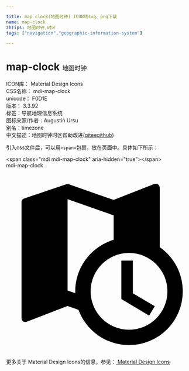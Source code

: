 ```yaml
---

title: map clock(地图时钟) ICON转svg、png下载
name: map-clock
zhTips: 地图时钟,时区
tags: ["navigation","geographic-information-system"]

---
```


# map-clock  <small style="font-size: 60%;font-weight: 100">地图时钟</small>


<div class="detail-page">
<p>
<span>
ICON库：
<span class="badge-secondary badge">Material Design Icons</span> 
</span>
<br/>
<span>
CSS名称：
<span class="badge-secondary badge">mdi-map-clock</span> 
</span>
<br/>
<span>
unicode：
<span class="badge-secondary badge">F0D1E</span> 
<copy-btn content='F0D1E' btn-title=""></copy-btn>
<copy-btn :content='String.fromCodePoint(parseInt("F0D1E", 16))' btn-title="复制U"></copy-btn>
</span>
<br/>
<span>
版本：
<span class="badge-secondary badge">3.3.92</span> 
</span><br/><span>标签：<span class="badge-light badge"><router-link to="/tags/navigation.html">导航</router-link></span><span class="badge-light badge"><router-link to="/tags/geographic-information-system.html">地理信息系统</router-link></span></span>
<br/>
<span>图标来源/作者：<span class="badge-light badge">Augustin Ursu</span></span> 
<br/>
<span>别名：<span class="badge-light badge">timezone</span></span><br/><span class="zh-detail">中文描述：<span class="badge-primary badge">地图时钟</span><span class="badge-primary badge">时区</span><span class="help-link"><span>帮助改进</span>(<a href="https://gitee.com/liuwave/icon-helper/edit/master/json/material/map-clock.json" target="_blank" rel="noopener noreferrer">gitee</a><a href="https://github.com/liuwave/icon-helper/edit/master/json/material/map-clock.json" target="_blank" rel="noopener noreferrer">github</a></span>)</span><br/>
</p>
</div>
<div class="alert alert-dark">
  <i class="mdi mdi-map-clock mdi-48px"></i>
  <i class="mdi mdi-map-clock mdi-36px"></i>
  <i class="mdi mdi-map-clock mdi-24px"></i>
  <i class="mdi mdi-map-clock mdi-18px"></i>
</div>
<div>
  <p>引入css文件后，可以用<code>&lt;span&gt;</code>包裹，放在页面中。具体如下所示：    
  </p>
  <div class="alert alert-primary" style="font-size: 14px">
    &lt;span class="mdi mdi-map-clock" aria-hidden="true"&gt;&lt;/span&gt;
    <copy-btn content='<span class="mdi mdi-map-clock" aria-hidden="true"></span>'></copy-btn>
  </div>
  <div class="alert alert-secondary">
    <i class="mdi mdi-map-clock"
    style="font-size: 24px"
    aria-hidden="true"></i> mdi-map-clock
    <copy-btn content="mdi-map-clock" btn-title="复制图标名称"></copy-btn>
  </div>
</div>
<div id="svg" class="svg-wrap">
<svg xmlns="http://www.w3.org/2000/svg" viewBox="0 0 24 24"><path d="M15,12H16.5V16.25L19.36,17.94L18.61,19.16L15,17V12M23,16A7,7 0 0,1 16,23C13,23 10.4,21.08 9.42,18.4L8,17.9L2.66,19.97L2.5,20A0.5,0.5 0 0,1 2,19.5V4.38C2,4.15 2.15,3.97 2.36,3.9L8,2L14,4.1L19.34,2H19.5A0.5,0.5 0 0,1 20,2.5V10.25C21.81,11.5 23,13.62 23,16M9,16C9,12.83 11.11,10.15 14,9.29V6.11L8,4V15.89L9,16.24C9,16.16 9,16.08 9,16M16,11A5,5 0 0,0 11,16A5,5 0 0,0 16,21A5,5 0 0,0 21,16A5,5 0 0,0 16,11Z" /></svg>
</div>
<detail full-name='mdi-map-clock'></detail>
    
<div><p>更多关于 Material Design Icons的信息，参见：<a target="_blank" href="https://iconhelper.cn/material.html"> Material Design Icons</a>
</p></div>
